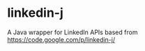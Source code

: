linkedin-j
==========

A Java wrapper for LinkedIn APIs based from https://code.google.com/p/linkedin-j/
